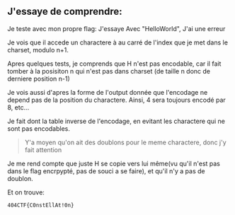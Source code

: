 ## J'essaye de comprendre:

Je teste avec mon propre flag:
J'essaye Avec "HelloWorld", J'ai une erreur

Je vois que il accede un charactere à au carré de l'index que je met dans le charset, modulo n+1.

Apres quelques tests, je comprends que H n'est pas encodable, car il fait tomber à la posisiton n qui n'est pas dans charset (de taille n donc de derniere position n-1)

Je vois aussi d'apres la forme de l'output donnée que l'encodage ne depend pas de la position du charactere.
Ainsi, 4 sera toujours encodé par 8, etc...

Je fait dont la table inverse de l'encodage, en evitant les charactere qui ne sont pas encodables.

> Y'a moyen qu'on ait des doublons pour le meme charactere, donc j'y fait attention

Je me rend compte que juste H se copie vers lui même(vu qu'il n'est pas dans le flag encrpypté, pas de souci a se faire), et qu'il n'y a pas de doublon.


Et on trouve:
```
404CTF{C0nstEllAt!0n}
```